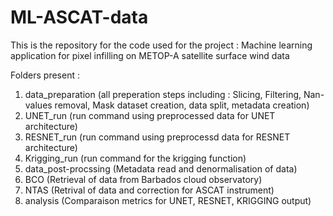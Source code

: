 # ML-ASCAT-data
This is the repository for the code used for the project : Machine learning application for pixel infilling on METOP-A satellite surface wind data 

Folders present :

1. data_preparation (all preperation steps including : Slicing, Filtering, Nan-values removal, Mask dataset creation, data split, metadata creation)
2. UNET_run (run command using preprocessed data for UNET architecture)
3. RESNET_run (run command using preprocessd data for RESNET architecture)
4. Krigging_run (run command for the krigging function)
5. data_post-procssing (Metadata read and denormalisation of data)
6. BCO (Retrieval of data from Barbados cloud observatory)
7. NTAS (Retrival of data and correction for ASCAT instrument)
8. analysis (Comparaison metrics for UNET, RESNET, KRIGGING output)

